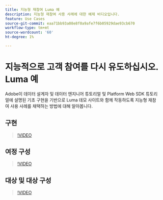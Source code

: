 ```yaml
---
title: 지능형 재참여 Luma 예
description: 지능형 재참여 사용 사례에 대한 예제 비디오입니다.
feature: Use Cases
source-git-commit: eaa71bb93a08e8f0a9afe7f6b05929dae93cb670
workflow-type: tm+mt
source-wordcount: '60'
ht-degree: 1%

---
```


# 지능적으로 고객 참여를 다시 유도하십시오. Luma 예

Adobe이 데이터 설계자 및 데이터 엔지니어 튜토리얼 및 Platform Web SDK 튜토리얼에 설명된 기초 구현을 기반으로 Luma 데모 사이트와 함께 작동하도록 지능형 재참여 사용 사례를 채택하는 방법에 대해 알아봅니다.

## 구현

>[!VIDEO](https://video.tv.adobe.com/v/3425184/?quality=12&learn=on)

## 여정 구성

>[!VIDEO](https://video.tv.adobe.com/v/3427101/?quality=12&learn=on)

## 대상 및 대상 구성

>[!VIDEO](https://video.tv.adobe.com/v/3427451/?quality=12&learn=on)